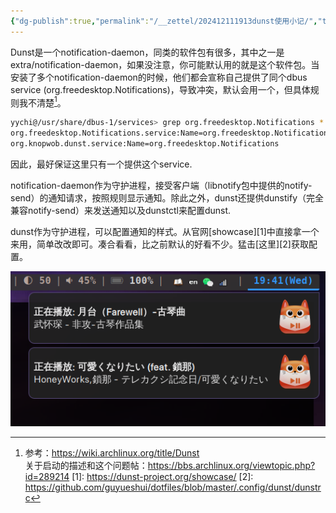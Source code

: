 ```yaml
---
{"dg-publish":true,"permalink":"/__zettel/202412111913dunst使用小记/","title":202412111913,"tags":["dunst","notification-daemon","桌面通知","美化"],"created":"2024-12-11T19:13:26+08:00"}
---
```


Dunst是一个notification-daemon，同类的软件包有很多，其中之一是extra/notification-daemon，如果没注意，你可能默认用的就是这个软件包。当安装了多个notification-daemon的时候，他们都会宣称自己提供了同个dbus service (org.freedesktop.Notifications)，导致冲突，默认会用一个，但具体规则我不清楚[^a]。

```bash
yychi@/usr/share/dbus-1/services> grep org.freedesktop.Notifications *
org.freedesktop.Notifications.service:Name=org.freedesktop.Notifications
org.knopwob.dunst.service:Name=org.freedesktop.Notifications 
```

因此，最好保证这里只有一个提供这个service.

notification-daemon作为守护进程，接受客户端（libnotify包中提供的notify-send）的通知请求，按照规则显示通知。除此之外，dunst还提供dunstify（完全兼容notify-send）来发送通知以及dunstctl来配置dunst.

dunst作为守护进程，可以配置通知的样式。从官网[showcase][1]中直接拿一个来用，简单改改即可。凑合看看，比之前默认的好看不少。猛击[这里][2]获取配置。

![](/img/user/assets/image-20241211194258882.png)


[^a]: 参考：https://wiki.archlinux.org/title/Dunst</br>关于启动的描述和这个问题帖：https://bbs.archlinux.org/viewtopic.php?id=289214
[1]: https://dunst-project.org/showcase/
[2]: https://github.com/guyueshui/dotfiles/blob/master/.config/dunst/dunstrc